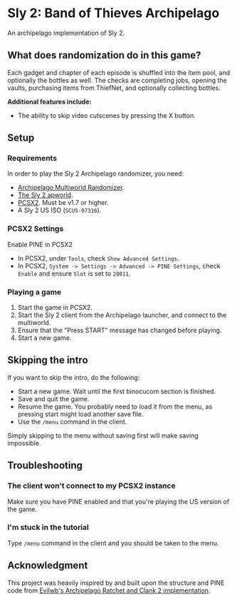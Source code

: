 # Sly 2: Band of Thieves Archipelago
An archipelago implementation of Sly 2.

## What does randomization do in this game?
Each gadget and chapter of each episode is shuffled into the item pool, and optionally the bottles as well. The checks are completing jobs, opening the vaults, purchasing items from ThiefNet, and optionally collecting bottles.

**Additional features include:**
- The ability to skip video cutscenes by pressing the X button.

## Setup

### Requirements
In order to play the Sly 2 Archipelago randomizer, you need:

- [Archipelago Multiworld Randomizer](https://github.com/ArchipelagoMW/Archipelago/releases).
- [The Sly 2 apworld](https://github.com/NikolajDanger/APSly2/releases).
- [PCSX2](https://pcsx2.net/downloads/). Must be v1.7 or higher.
- A Sly 2 US ISO (`SCUS-97316`).

### PCSX2 Settings
Enable PINE in PCSX2
- In PCSX2, under `Tools`, check `Show Advanced Settings`.
- In PCSX2, `System -> Settings -> Advanced -> PINE Settings`, check `Enable` and ensure `Slot` is set to `28011`.

### Playing a game
1. Start the game in PCSX2.
2. Start the Sly 2 client from the Archipelago launcher, and connect to the multiworld.
3. Ensure that the "Press START" message has changed before playing.
4. Start a new game.

## Skipping the intro
If you want to skip the intro, do the following:
- Start a new game. Wait until the first binocucom section is finished.
- Save and quit the game.
- Resume the game. You probably need to load it from the menu, as pressing start might load another save file.
- Use the `/menu` command in the client.

Simply skipping to the menu without saving first will make saving impossible.

## Troubleshooting
### The client won't connect to my PCSX2 instance
Make sure you have PINE enabled and that you're playing the US version of the game.

### I'm stuck in the tutorial
Type `/menu` command in the client and you should be taken to the menu.

## Acknowledgment

This project was heavily inspired by and built upon the structure and PINE code from [Evilwb's Archipelago Ratchet and Clank 2 implementation](https://github.com/evilwb/APRac2).
